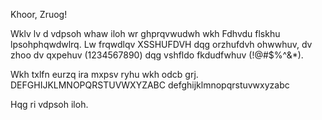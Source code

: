 Khoor, Zruog!

Wklv lv d vdpsoh whaw iloh wr ghprqvwudwh wkh Fdhvdu flskhu lpsohphqwdwlrq.
Lw frqwdlqv XSSHUFDVH dqg orzhufdvh ohwwhuv, dv zhoo dv qxpehuv (1234567890) 
dqg vshfldo fkdudfwhuv (!@#$%^&*).

Wkh txlfn eurzq ira mxpsv ryhu wkh odcb grj.
DEFGHIJKLMNOPQRSTUVWXYZABC
defghijklmnopqrstuvwxyzabc

Hqg ri vdpsoh iloh.
